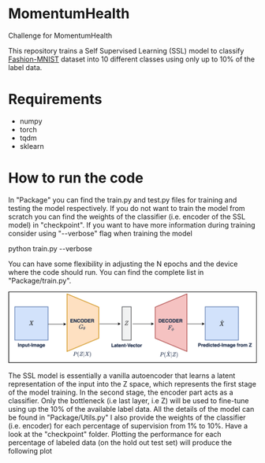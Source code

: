 # MomentumHealth
Challenge for MomentumHealth

This repository trains a Self Supervised Learning (SSL) model to classify [Fashion-MNIST](https://github.com/zalandoresearch/fashion-mnist/tree/master?tab=readme-ov-file) dataset into 10 different classes using only up to 10% of the label data.

# Requirements
- numpy
- torch
- tqdm
- sklearn


# How to run the code
In "Package" you can find the train.py and test.py files for training and testing the model respectively. If you do not want to train the model from scratch you can find the weights of the classifier (i.e. encoder of the SSL model) in "checkpoint". If you want to have more information during training consider using "--verbose" flag when training the model  

python train.py --verbose

You can have some flexibility in adjusting the N epochs and the device where the code should run. You can find the complete list in "Package/train.py".

![alt text](https://github.com/BerardinoB/MomentumHealth/blob/main/Images/Image_Autoencoder.png)

The SSL model is essentially a vanilla autoencoder that learns a latent representation of the input into the Z space, which represents the first stage of the model training. In the second stage, the encoder part acts as a classifier. Only the bottleneck (i.e last layer, i.e Z) will be used to fine-tune using up the 10% of the available label data. All the details of the model can be found in "Package/Utils.py"
I also provide the weights of the classifier (i.e. encoder) for each percentage of supervision from 1% to 10%. Have a look at the "checkpoint" folder. Plotting the performance for each percentage of labeled data (on the hold out test set) will produce the following plot


